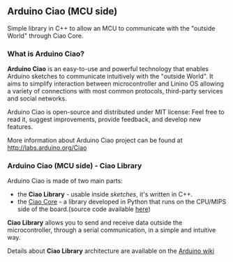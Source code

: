## Arduino Ciao (MCU side)
Simple library in C++ to allow an MCU to communicate with the "outside World" through Ciao Core.

### What is Arduino Ciao?

**Arduino Ciao** is an easy-to-use and powerful technology that enables Arduino sketches to communicate intuitively with the "outside World". It aims to simplify interaction between microcontroller and Linino OS allowing a variety of connections with most common protocols, third-party services and social networks.

Arduino Ciao is open-source and distributed under MIT license: Feel free to read it, suggest improvements, provide feedback, and develop new features.

More information about Arduino Ciao project can be found at http://labs.arduino.org/Ciao

### Arduino Ciao (MCU side) - Ciao Library

Arduino Ciao is made of two main parts:
 * the **Ciao Library** - usable inside *sketches*, it's written in C++.
 * the [Ciao Core](http://labs.arduino.org/Ciao+CPU) - a library developed in Python that runs on the CPU/MIPS side of the board.(source code available [here](https://github.com/arduino-org/Ciao))

**Ciao Library**  allows you to send and receive data outside the microcontroller, through a serial communication, in a simple and intuitive way.

Details about **Ciao Library** architecture are available on the [Arduino wiki](http://labs.arduino.org/Ciao+MCU)
